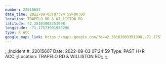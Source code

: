 ```yaml
---
number: 22015607
date_time: 2022-09-03T07:24:59+00:00
location: TRAPELO RD & WILLISTON RD
latitude: 42.38103003351998
longitude: -71.17573991938296
type: R ACC
google_maps_link: https://maps.google.com/?q=42.38103003351998,-71.17573991938296
---
```


;;;Incident #: 22015607   Date: 2022-09-03 07:24:59    Type: PAST H+R ACC;;;Location: TRAPELO RD & WILLISTON RD;;;;;;
